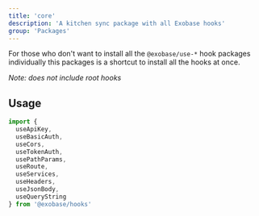 ```yaml
---
title: 'core'
description: 'A kitchen sync package with all Exobase hooks'
group: 'Packages'
---
```


For those who don't want to install all the `@exobase/use-*` hook packages individually this packages is a shortcut to install all the hooks at once.

_Note: does not include root hooks_

## Usage

```ts
import {
  useApiKey,
  useBasicAuth,
  useCors,
  useTokenAuth,
  usePathParams,
  useRoute,
  useServices,
  useHeaders,
  useJsonBody,
  useQueryString
} from '@exobase/hooks'
```
